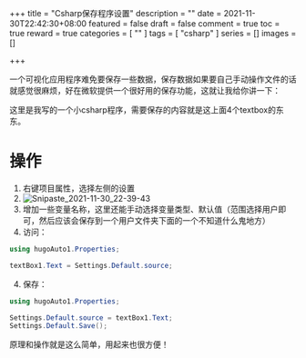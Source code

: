 +++
title = "Csharp保存程序设置"
description = ""
date = 2021-11-30T22:42:30+08:00
featured = false
draft = false
comment = true
toc = true
reward = true
categories = [
  ""
]
tags = [
  "csharp"
]
series = []
images = []

+++

一个可视化应用程序难免要保存一些数据，保存数据如果要自己手动操作文件的话就感觉很麻烦，好在微软提供一个很好用的保存功能，这就让我给你讲一下：

这里是我写的一个小csharp程序，需要保存的内容就是这上面4个textbox的东东。
# 操作
1. 右键项目属性，选择左侧的设置
2. ![Snipaste_2021-11-30_22-39-43](https://image.baidu.com/search/down?urlhttps://tvax4.sinaimg.cn/large/006rgJELly1gx29nlfid0j31100mznbw.jpg)
3. 增加一些变量名称，这里还能手动选择变量类型、默认值（范围选择用户即可，然后应该会保存到一个用户文件夹下面的一个不知道什么鬼地方） 
4. 访问：
```csharp
using hugoAuto1.Properties;

textBox1.Text = Settings.Default.source;
```
4. 保存：
```csharp
using hugoAuto1.Properties;

Settings.Default.source = textBox1.Text;
Settings.Default.Save();
```

原理和操作就是这么简单，用起来也很方便！
